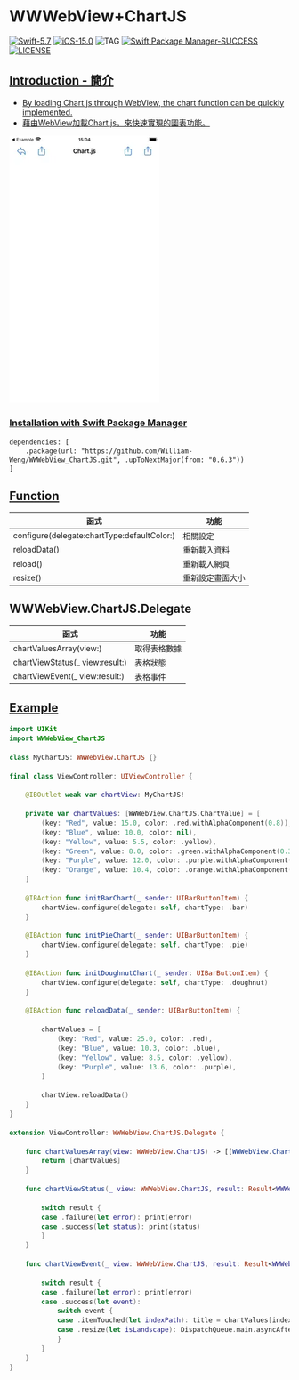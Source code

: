 # WWWebView+ChartJS

[![Swift-5.7](https://img.shields.io/badge/Swift-5.7-orange.svg?style=flat)](https://developer.apple.com/swift/) [![iOS-15.0](https://img.shields.io/badge/iOS-15.0-pink.svg?style=flat)](https://developer.apple.com/swift/) ![TAG](https://img.shields.io/github/v/tag/William-Weng/WWWebView_ChartJS) [![Swift Package Manager-SUCCESS](https://img.shields.io/badge/Swift_Package_Manager-SUCCESS-blue.svg?style=flat)](https://developer.apple.com/swift/) [![LICENSE](https://img.shields.io/badge/LICENSE-MIT-yellow.svg?style=flat)](https://developer.apple.com/swift/)

## [Introduction - 簡介](https://swiftpackageindex.com/William-Weng)
- [By loading Chart.js through WebView, the chart function can be quickly implemented.](https://www.chartjs.org/docs/latest/getting-started/)
- [藉由WebView加載Chart.js，來快速實現的圖表功能。](https://chartjs.bootcss.com/docs/getting-started/installation.html)

![](./Example.webp)

### [Installation with Swift Package Manager](https://medium.com/彼得潘的-swift-ios-app-開發問題解答集/使用-spm-安裝第三方套件-xcode-11-新功能-2c4ffcf85b4b)
```
dependencies: [
    .package(url: "https://github.com/William-Weng/WWWebView_ChartJS.git", .upToNextMajor(from: "0.6.3"))
]
```

## [Function](https://ezgif.com/video-to-webp)
|函式|功能|
|-|-|
|configure(delegate:chartType:defaultColor:)|相關設定|
|reloadData()|重新載入資料|
|reload()|重新載入網頁|
|resize()|重新設定畫面大小|

## WWWebView.ChartJS.Delegate
|函式|功能|
|-|-|
|chartValuesArray(view:)|取得表格數據|
|chartViewStatus(_ view:result:)|表格狀態|
|chartViewEvent(_ view:result:)|表格事件|

## [Example](https://ezgif.com/video-to-webp)
```swift
import UIKit
import WWWebView_ChartJS

class MyChartJS: WWWebView.ChartJS {}

final class ViewController: UIViewController {
    
    @IBOutlet weak var chartView: MyChartJS!
    
    private var chartValues: [WWWebView.ChartJS.ChartValue] = [
        (key: "Red", value: 15.0, color: .red.withAlphaComponent(0.8)),
        (key: "Blue", value: 10.0, color: nil),
        (key: "Yellow", value: 5.5, color: .yellow),
        (key: "Green", value: 8.0, color: .green.withAlphaComponent(0.3)),
        (key: "Purple", value: 12.0, color: .purple.withAlphaComponent(0.5)),
        (key: "Orange", value: 10.4, color: .orange.withAlphaComponent(0.7)),
    ]
    
    @IBAction func initBarChart(_ sender: UIBarButtonItem) {
        chartView.configure(delegate: self, chartType: .bar)
    }
    
    @IBAction func initPieChart(_ sender: UIBarButtonItem) {
        chartView.configure(delegate: self, chartType: .pie)
    }
    
    @IBAction func initDoughnutChart(_ sender: UIBarButtonItem) {
        chartView.configure(delegate: self, chartType: .doughnut)
    }
    
    @IBAction func reloadData(_ sender: UIBarButtonItem) {
        
        chartValues = [
            (key: "Red", value: 25.0, color: .red),
            (key: "Blue", value: 10.3, color: .blue),
            (key: "Yellow", value: 8.5, color: .yellow),
            (key: "Purple", value: 13.6, color: .purple),
        ]
        
        chartView.reloadData()
    }
}

extension ViewController: WWWebView.ChartJS.Delegate {
    
    func chartValuesArray(view: WWWebView.ChartJS) -> [[WWWebView.ChartJS.ChartValue]] {
        return [chartValues]
    }
        
    func chartViewStatus(_ view: WWWebView.ChartJS, result: Result<WWWebView.ChartJS.Status, Error>) {
        
        switch result {
        case .failure(let error): print(error)
        case .success(let status): print(status)
        }
    }
    
    func chartViewEvent(_ view: WWWebView.ChartJS, result: Result<WWWebView.ChartJS.Event, any Error>) {
        
        switch result {
        case .failure(let error): print(error)
        case .success(let event):
            switch event {
            case .itemTouched(let indexPath): title = chartValues[indexPath.row].key
            case .resize(let isLandscape): DispatchQueue.main.asyncAfter(deadline: .now() + 0.15) { view.resize(); view.isScrollEnabled = isLandscape }
            }
        }
    }
}
```
